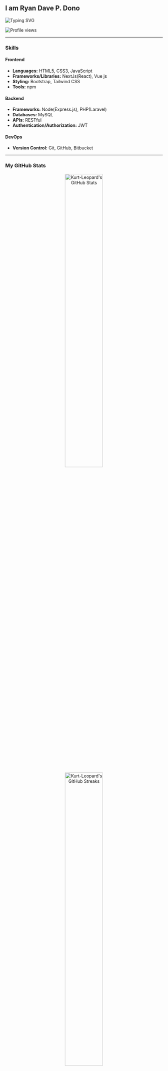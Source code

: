 ## I am Ryan Dave P. Dono

![Typing SVG](https://readme-typing-svg.herokuapp.com?font=comfortaa&color=268F77&size=24&width=500&lines=Web+Developer;Nice+to+meet+you...)
<br />

![Profile views](https://komarev.com/ghpvc/?username=Kurt-Leopard&color=268F77)

---

### Skills

#### Frontend

- **Languages:** HTML5, CSS3, JavaScript
- **Frameworks/Libraries:** NextJs(React), Vue js
- **Styling:**  Bootstrap, Tailwind CSS
- **Tools:** npm

#### Backend

- **Frameworks:** Node(Express.js), PHP(Laravel)
- **Databases:** MySQL
- **APIs:** RESTful
- **Authentication/Authorization:** JWT

#### DevOps

- **Version Control:** Git, GitHub, Bitbucket


---

### My GitHub Stats

<p align="center">
  <!-- Main GitHub Stats and Streaks -->
  <img 
    src="https://denvercoder1-github-readme-stats.vercel.app/api/?username=Kurt-Leopard&rank_icon=github&hide=stars&include_all_commits=true&all_commits=true&count_private=true&show_icons=true&theme=gotham&hide_border=true" 
    alt="Kurt-Leopard's GitHub Stats" 
    width="49%" 
    style="margin: 0 10px;" 
  />
  <img 
    src="https://streak-stats.demolab.com?user=Kurt-Leopard&theme=gotham&hide_border=true" 
    alt="Kurt-Leopard's GitHub Streaks" 
    width="49%" 
    style="margin: 0 10px;" 
  />
</p>

<p align="center">
  <!-- Activity Graph -->
  <img 
    src="https://github-readme-activity-graph.vercel.app/graph?username=Kurt-Leopard&theme=gotham&hide_border=true&hide_title=false&area=true&custom_title=Contributions" 
    alt="Kurt-Leopard's GitHub Activity Graph" 
    width="100%" 
    style="margin-top: 20px;" 
  />
</p>

<p align="center">
  <!-- Top Languages -->
  <img 
    src="https://github-readme-stats.vercel.app/api/top-langs/?username=Kurt-Leopard&theme=vue-dark&show_icons=true&hide_border=true&layout=compact" 
    alt="Kurt-Leopard's Top Languages" 
    width="60%" 
    style="margin-top: 20px;" 
  />
</p>

